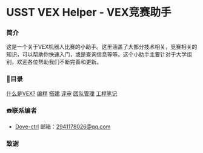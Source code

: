 # USST VEX Helper - VEX竞赛助手
### 简介
这是一个关于VEX机器人比赛的小助手。这里涵盖了大部分技术相关，竞赛相关的知识，可以帮助你快速入门，或是查询信息等等。这个小助手主要针对于大学组别，欢迎各位帮助我们不断完善和更新。

### :door:目录
[什么是VEX?](./competition.md)
[编程](./programming.md)
[搭建](./building.md)
[评审](./interview.md)
[团队管理](./manage.md)
[工程笔记](./notebook.md)

### :phone:联系编者
- [Dove-ctrl](https://github.com/Dove-ctrl)
邮箱：2941178026@qq.com

### 致谢